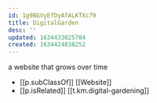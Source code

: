 ```yaml
---
id: 1g9BGVyEfDyAfALKTXc79
title: DigitalGarden
desc: ''
updated: 1634433025784
created: 1634424038252
---
```


a website that grows over time

- [[p.subClassOf]] [[Website]]
- [[p.isRelated]] [[t.km.digital-gardening]]
